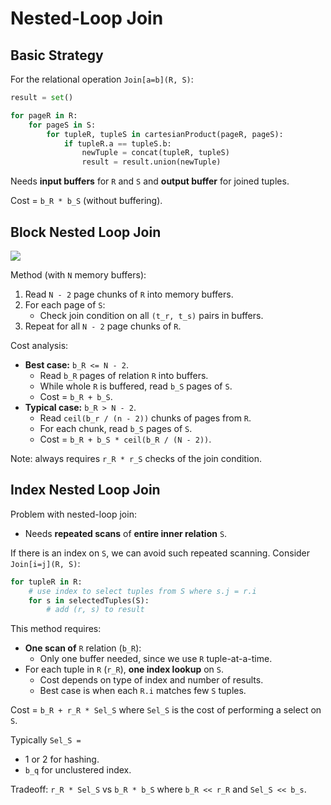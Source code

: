 # Nested-Loop Join
## Basic Strategy
For the relational operation ``Join[a=b](R, S)``:
```py
result = set()

for pageR in R:
    for pageS in S:
        for tupleR, tupleS in cartesianProduct(pageR, pageS):
            if tupleR.a == tupleS.b:
                newTuple = concat(tupleR, tupleS)
                result = result.union(newTuple)
```

Needs **input buffers** for ``R`` and ``S`` and **output buffer** for joined tuples.

Cost = ``b_R * b_S`` (without buffering).

## Block Nested Loop Join
![](https://cgi.cse.unsw.edu.au/~cs9315/21T1/lectures/join-nested-loop/Pics/join/blk-nested-loop.png)

Method (with ``N`` memory buffers):
1. Read ``N - 2`` page chunks of ``R`` into memory buffers.
2. For each page of ``S``:
    - Check join condition on all ``(t_r, t_s)`` pairs in buffers.
3. Repeat for all ``N - 2`` page chunks of ``R``.

Cost analysis:
- **Best case:** ``b_R <= N - 2``.
    - Read ``b_R`` pages of relation ``R`` into buffers.
    - While whole ``R`` is buffered, read ``b_S`` pages of ``S``.
    - Cost = ``b_R + b_S``.
- **Typical case:** ``b_R > N - 2``.
    - Read ``ceil(b_r / (n - 2))`` chunks of pages from ``R``.
    - For each chunk, read ``b_S`` pages of ``S``.
    - Cost = ``b_R + b_S * ceil(b_R / (N - 2))``.

Note: always requires ``r_R * r_S`` checks of the join condition.

## Index Nested Loop Join
Problem with nested-loop join:
- Needs **repeated scans** of **entire inner relation** ``S``.

If there is an index on ``S``, we can avoid such repeated scanning. Consider ``Join[i=j](R, S)``:
```py
for tupleR in R:
    # use index to select tuples from S where s.j = r.i
    for s in selectedTuples(S):
        # add (r, s) to result
```

This method requires:
- **One scan of** ``R`` relation (``b_R``):
    - Only one buffer needed, since we use ``R`` tuple-at-a-time.
- For each tuple in ``R`` (``r_R``), **one index lookup** on ``S``.
    - Cost depends on type of index and number of results.
    - Best case is when each ``R.i`` matches few ``S`` tuples.

Cost = ``b_R + r_R * Sel_S`` where ``Sel_S`` is the cost of performing a select on ``S``.

Typically ``Sel_S =``
- 1 or 2 for hashing.
- ``b_q`` for unclustered index.

Tradeoff: ``r_R * Sel_S`` vs ``b_R * b_S`` where ``b_R << r_R`` and ``Sel_S << b_s``.